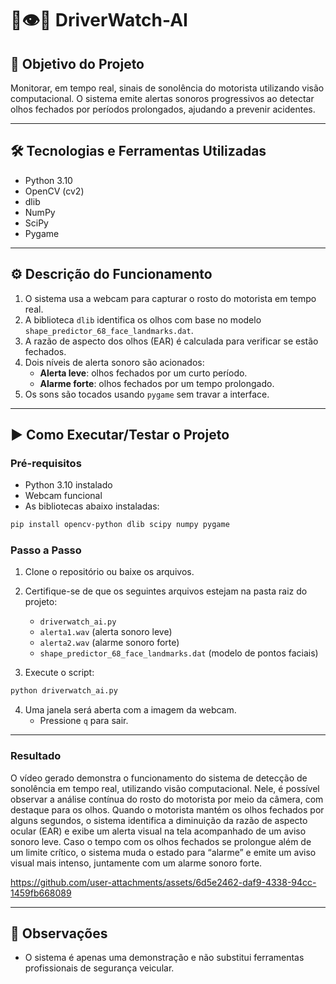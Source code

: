# 🚗👁️🧠 DriverWatch-AI

## 🎯 Objetivo do Projeto

Monitorar, em tempo real, sinais de sonolência do motorista utilizando visão computacional. O sistema emite alertas sonoros progressivos ao detectar olhos fechados por períodos prolongados, ajudando a prevenir acidentes.

---

## 🛠 Tecnologias e Ferramentas Utilizadas

- Python 3.10
- OpenCV (cv2)
- dlib
- NumPy
- SciPy
- Pygame

---

## ⚙️ Descrição do Funcionamento

1. O sistema usa a webcam para capturar o rosto do motorista em tempo real.
2. A biblioteca `dlib` identifica os olhos com base no modelo `shape_predictor_68_face_landmarks.dat`.
3. A razão de aspecto dos olhos (EAR) é calculada para verificar se estão fechados.
4. Dois níveis de alerta sonoro são acionados:
   - **Alerta leve**: olhos fechados por um curto período.
   - **Alarme forte**: olhos fechados por um tempo prolongado.
5. Os sons são tocados usando `pygame` sem travar a interface.

---

## ▶️ Como Executar/Testar o Projeto

### Pré-requisitos

- Python 3.10 instalado
- Webcam funcional
- As bibliotecas abaixo instaladas:

```bash
pip install opencv-python dlib scipy numpy pygame
```

### Passo a Passo

1. Clone o repositório ou baixe os arquivos.
2. Certifique-se de que os seguintes arquivos estejam na pasta raiz do projeto:
   - `driverwatch_ai.py`
   - `alerta1.wav` (alerta sonoro leve)
   - `alerta2.wav` (alarme sonoro forte)
   - `shape_predictor_68_face_landmarks.dat` (modelo de pontos faciais)

3. Execute o script:

```bash
python driverwatch_ai.py
```

4. Uma janela será aberta com a imagem da webcam.
   - Pressione `q` para sair.

---

### Resultado

O vídeo gerado demonstra o funcionamento do sistema de detecção de sonolência em tempo real, utilizando visão computacional. Nele, é possível observar a análise contínua do rosto do motorista por meio da câmera, com destaque para os olhos. Quando o motorista mantém os olhos fechados por alguns segundos, o sistema identifica a diminuição da razão de aspecto ocular (EAR) e exibe um alerta visual na tela acompanhado de um aviso sonoro leve. Caso o tempo com os olhos fechados se prolongue além de um limite crítico, o sistema muda o estado para “alarme” e emite um aviso visual mais intenso, juntamente com um alarme sonoro forte.


https://github.com/user-attachments/assets/6d5e2462-daf9-4338-94cc-1459fb668089


---
## 📝 Observações

- O sistema é apenas uma demonstração e não substitui ferramentas profissionais de segurança veicular.
